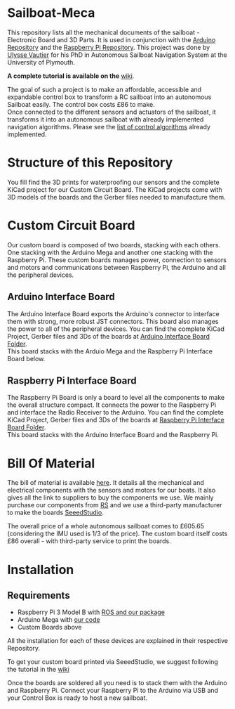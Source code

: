 # Sailboat-Meca
This repository lists all the mechanical documents of the sailboat - Electronic Board and 3D Parts. It is used in conjunction with the [Arduino Repository](https://github.com/Plymouth-Sailboat/SailBoatArduinoInterface) and the [Raspberry Pi Repository](https://github.com/Plymouth-Sailboat/SailBoatROS).
This project was done by [Ulysse Vautier](https://ulyssevautier.github.io/) for his PhD in Autonomous Sailboat Navigation System at the University of Plymouth.

**A complete tutorial is available on the** [wiki](https://github.com/Plymouth-Sailboat/Sailboat-Meca/wiki).

The goal of such a project is to make an affordable, accessible and expandable control box to transform a RC sailboat into an autonomous Sailboat easily. The control box costs £86 to make.  
Once connected to the different sensors and actuators of the sailboat, it transforms it into an autonomous sailboat with already implemented navigation algorithms. Please see the [list of control algorithms](https://github.com/Plymouth-Sailboat/SailBoatROS/wiki/Controllers-List) already implemented.

# Structure of this Repository

You fill find the 3D prints for waterproofing our sensors and the complete KiCad project for our Custom Circuit Board. The KiCad projects come with 3D models of the boards and the Gerber files needed to manufacture them.

# Custom Circuit Board

Our custom board is composed of two boards, stacking with each others. One stacking with the Arduino Mega and another one stacking with the Raspberry Pi.
These custom boards manages power, connection to sensors and motors and communications between Raspberry Pi, the Arduino and all the peripheral devices.

## Arduino Interface Board

The Arduino Interface Board exports the Arduino's connector to interface them with strong, more robust JST connectors. This board also manages the power to all of the peripheral devices. You can find the complete KiCad Project, Gerber files and 3Ds of the boards at [Arduino Interface Board Folder](/Electronic%20Board/Sailboat%20Kicad/Board1-Arduino).  
This board stacks with the Arduio Mega and the Raspberry Pi Interface Board below.

## Raspberry Pi Interface Board

The Raspberry Pi Board is only a board to level all the components to make the overall structure compact. It connects the power to the Raspberry Pi and interface the Radio Receiver to the Arduino. You can find the complete KiCad Project, Gerber files and 3Ds of the boards at [Raspberry Pi Interface Board Folder](/Electronic%20Board/Sailboat%20Kicad/Board2-RPI).   
This board stacks with the Arduino Interface Board and the Raspberry Pi.

# Bill Of Material

The bill of material is available [here](BOM.xlsx). It details all the mechanical and electrical components with the sensors and motors for our boats. It also gives all the link to suppliers to buy the components we use. We mainly purchase our components from [RS](https://uk.rs-online.com/web/) and we use a third-party manufacturer to make the boards [SeeedStudio](https://www.seeedstudio.com/fusion_pcb.html).

The overall price of a whole autonomous sailboat comes to £605.65 (considering the IMU used is 1/3 of the price). The custom board itself costs £86 overall - with third-party service to print the boards.

# Installation

## Requirements

* Raspberry Pi 3 Model B with [ROS and our package](https://github.com/Plymouth-Sailboat/SailBoatROS)
* Arduino Mega with [our code](https://github.com/Plymouth-Sailboat/SailBoatArduinoInterface)
* Custom Boards above

All the installation for each of these devices are explained in their respective Repository.

To get your custom board printed via SeeedStudio, we suggest following the tutorial in the [wiki](https://github.com/Plymouth-Sailboat/Sailboat-Meca/wiki)

Once the boards are soldered all you need is to stack them with the Arduino and Raspberry Pi. Connect your Raspberry Pi to the Arduino via USB and your Control Box is ready to host a new sailboat.
